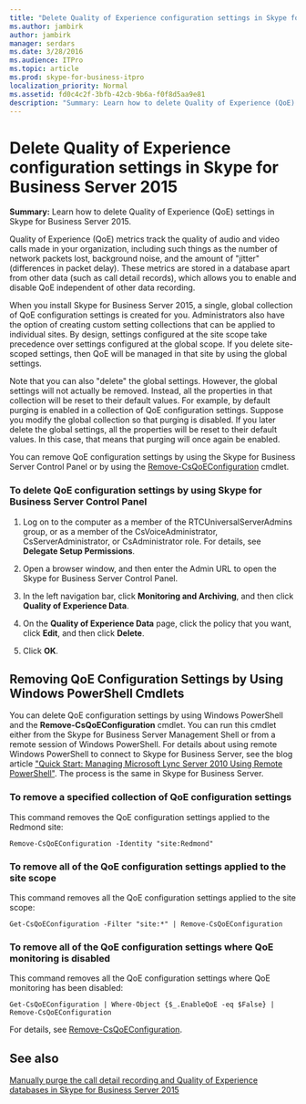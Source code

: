 ```yaml
---
title: "Delete Quality of Experience configuration settings in Skype for Business Server 2015"
ms.author: jambirk
author: jambirk
manager: serdars
ms.date: 3/28/2016
ms.audience: ITPro
ms.topic: article
ms.prod: skype-for-business-itpro
localization_priority: Normal
ms.assetid: fd0c4c2f-3bfb-42cb-9b6a-f0f8d5aa9e81
description: "Summary: Learn how to delete Quality of Experience (QoE) settings in Skype for Business Server 2015."
---
```


# Delete Quality of Experience configuration settings in Skype for Business Server 2015
 
**Summary:** Learn how to delete Quality of Experience (QoE) settings in Skype for Business Server 2015.
  
Quality of Experience (QoE) metrics track the quality of audio and video calls made in your organization, including such things as the number of network packets lost, background noise, and the amount of "jitter" (differences in packet delay). These metrics are stored in a database apart from other data (such as call detail records), which allows you to enable and disable QoE independent of other data recording.
  
When you install Skype for Business Server 2015, a single, global collection of QoE configuration settings is created for you. Administrators also have the option of creating custom setting collections that can be applied to individual sites. By design, settings configured at the site scope take precedence over settings configured at the global scope. If you delete site-scoped settings, then QoE will be managed in that site by using the global settings.
  
Note that you can also "delete" the global settings. However, the global settings will not actually be removed. Instead, all the properties in that collection will be reset to their default values. For example, by default purging is enabled in a collection of QoE configuration settings. Suppose you modify the global collection so that purging is disabled. If you later delete the global settings, all the properties will be reset to their default values. In this case, that means that purging will once again be enabled.
  
You can remove QoE configuration settings by using the Skype for Business Server Control Panel or by using the [Remove-CsQoEConfiguration](https://docs.microsoft.com/powershell/module/skype/remove-csqoeconfiguration?view=skype-ps) cmdlet.
  
### To delete QoE configuration settings by using Skype for Business Server Control Panel

1.  Log on to the computer as a member of the RTCUniversalServerAdmins group, or as a member of the CsVoiceAdministrator, CsServerAdministrator, or CsAdministrator role. For details, see **Delegate Setup Permissions**.
    
2. Open a browser window, and then enter the Admin URL to open the Skype for Business Server Control Panel.  
    
3. In the left navigation bar, click **Monitoring and Archiving**, and then click **Quality of Experience Data**.
    
4. On the **Quality of Experience Data** page, click the policy that you want, click **Edit**, and then click **Delete**.
    
5. Click **OK**.
    
## Removing QoE Configuration Settings by Using Windows PowerShell Cmdlets

You can delete QoE configuration settings by using Windows PowerShell and the **Remove-CsQoEConfiguration** cmdlet. You can run this cmdlet either from the Skype for Business Server Management Shell or from a remote session of Windows PowerShell. For details about using remote Windows PowerShell to connect to Skype for Business Server, see the blog article ["Quick Start: Managing Microsoft Lync Server 2010 Using Remote PowerShell"](https://go.microsoft.com/fwlink/p/?linkId=255876). The process is the same in Skype for Business Server.
  
### To remove a specified collection of QoE configuration settings

 This command removes the QoE configuration settings applied to the Redmond site:
    
  ```
  Remove-CsQoEConfiguration -Identity "site:Redmond"
  ```

### To remove all of the QoE configuration settings applied to the site scope

 This command removes all the QoE configuration settings applied to the site scope:
    
  ```
  Get-CsQoEConfiguration -Filter "site:*" | Remove-CsQoEConfiguration
  ```

### To remove all of the QoE configuration settings where QoE monitoring is disabled

 This command removes all the QoE configuration settings where QoE monitoring has been disabled:
    
  ```
  Get-CsQoEConfiguration | Where-Object {$_.EnableQoE -eq $False} | Remove-CsQoEConfiguration
  ```

For details, see [Remove-CsQoEConfiguration](https://docs.microsoft.com/powershell/module/skype/remove-csqoeconfiguration?view=skype-ps).
  
## See also

[Manually purge the call detail recording and Quality of Experience databases in Skype for Business Server 2015](../../deploy/deploy-monitoring/purgecall-detail-recording-and-qoe.md)


